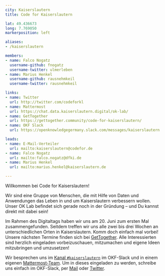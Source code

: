 ```yaml
---
city: Kaiserslautern
title: Code for Kaiserslautern

lat: 49.436673
long: 7.769050
markerposition: left

aliases:
- /kaiserslautern

members:
- name: Falco Nogatz
  username-github: fnogatz
  username-twitter: ulmerleben
- name: Marius Henkel
  username-github: rausnehmkeil
  username-twitter: rausnehmkeil

links:
- name: Twitter
  url: http://twitter.com/codeforkl
- name: Mattermost
  url: https://chat.data.kaiserslautern.digital/ok-lab/
- name: GetTogether
  url: https://gettogether.community/code-for-kaiserslautern/
- name: OKF Slack
  url: https://openknowledgegermany.slack.com/messages/kaiserslautern

leads:
- name: E-Mail-Verteiler
  url: mailto:kaiserslautern@codefor.de
- name: Falco Nogatz
  url: mailto:falco.nogatz@dfki.de
- name: Marius Henkel
  url: mailto:marius.henkel@kaiserslautern.de

---
```


Willkommen bei Code for Kaiserslautern!

Wir sind eine Gruppe von Menschen, die mit Hilfe von Daten und Anwendungen das Leben in und um Kaiserslautern verbessern wollen. Unser OK Lab befindet sich gerade noch in der Gründung – und Du kannst direkt mit dabei sein!

Im Rahmen des Digitaltags haben wir uns am 20. Juni zum ersten Mal zusammengefunden. Seitdem treffen wir uns alle zwei bis drei Wochen an unterschiedlichen Orten in Kaiserslautern. Komm doch einfach mal vorbei! Unsere nächsten Termine finden sich bei [GetTogether](https://gettogether.community/code-for-kaiserslautern/). Alle Interessierten sind herzlich eingeladen vorbeizuschauen, mitzumachen und eigene Ideen mitzubringen und umzusetzen!

Wir besprechen uns im [Kanal `#kaiserslautern`](https://openknowledgegermany.slack.com/messages/kaiserslautern) im OKF-Slack und in einem eigenen [Mattermost-Team](https://chat.data.kaiserslautern.digital/ok-lab/). Um in dieses eingeladen zu werden, schreibe uns einfach im OKF-Slack, per [Mail](mailto:kaiserslautern@codefor.de) oder [Twitter](http://twitter.com/codeforkl).
